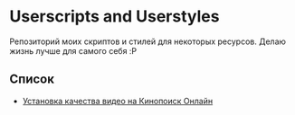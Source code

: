 # Userscripts and Userstyles
Репозиторий моих скриптов и стилей для некоторых ресурсов. Делаю жизнь лучше для самого себя :P

## Список
* [Установка качества видео на Кинопоиск Онлайн](./KinopoiskVideoQuality)
